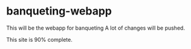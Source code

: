 # banqueting-webapp

This will be the webapp for banqueting
A lot of changes will be pushed.

This site is 90% complete.
